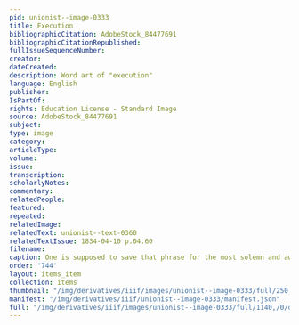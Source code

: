 ```yaml
---
pid: unionist--image-0333
title: Execution
bibliographicCitation: AdobeStock_84477691
bibliographicCitationRepublished: 
fullIssueSequenceNumber: 
creator: 
dateCreated: 
description: Word art of "execution"
language: English
publisher: 
IsPartOf: 
rights: Education License - Standard Image
source: AdobeStock_84477691
subject: 
type: image
category: 
articleType: 
volume: 
issue: 
transcription: 
scholarlyNotes: 
commentary: 
relatedPeople: 
featured: 
repeated: 
relatedImage: 
relatedText: unionist--text-0360
relatedTextIssue: 1834-04-10 p.04.60
filename: 
caption: One is supposed to save that phrase for the most solemn and awful moment...
order: '744'
layout: items_item
collection: items
thumbnail: "/img/derivatives/iiif/images/unionist--image-0333/full/250,/0/default.jpg"
manifest: "/img/derivatives/iiif/unionist--image-0333/manifest.json"
full: "/img/derivatives/iiif/images/unionist--image-0333/full/1140,/0/default.jpg"
---
```

